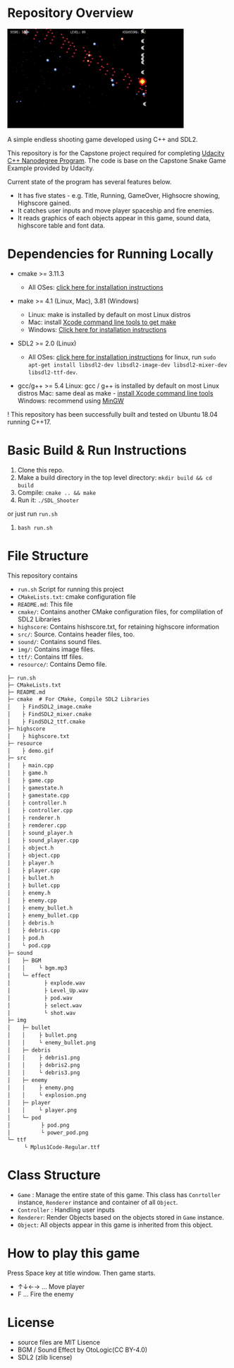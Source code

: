 
# Repository Overview
<img src="resource/demo.gif" width="400">

A simple endless shooting game developed using C++ and SDL2.

This repository is for the Capstone project required for completing [Udacity C++ Nanodegree Program](https://www.udacity.com/course/c-plus-plus-nanodegree--nd213). The code is base on the Capstone Snake Game Example provided by Udacity.

Current state of the program has several features below.

- It has five states - e.g. Title, Running, GameOver, Highsocre showing, Highscore gained.
- It catches user inputs and move player spaceship and fire enemies.
- It reads graphics of each objects appear in this game, sound data, highscore table and font data.

# Dependencies for Running Locally 

- cmake >= 3.11.3
  - All OSes: [click here for installation instructions](https://cmake.org/install/)

- make >= 4.1 (Linux, Mac), 3.81 (Windows)
  - Linux: make is installed by default on most Linux distros
  - Mac: install [Xcode command line tools to get make](https://developer.apple.com/xcode/features/)
  - Windows: [Click here for installation instructions](http://gnuwin32.sourceforge.net/packages/make.htm)

- SDL2 >= 2.0 (Linux)
  - All OSes: [click here for installation instructions](https://wiki.libsdl.org/Installation)
    for linux, run `sudo apt-get install libsdl2-dev libsdl2-image-dev libsdl2-mixer-dev libsdl2-ttf-dev`.

- gcc/g++ >= 5.4
    Linux: gcc / g++ is installed by default on most Linux distros
    Mac: same deal as make - [install Xcode command line tools](https://developer.apple.com/xcode/features/)
    Windows: recommend using [MinGW](https://www.mingw-w64.org/)

! This repository has been successfully built and tested on Ubuntu 18.04 running C++17.

# Basic Build & Run Instructions

1. Clone this repo.
2. Make a build directory in the top level directory: `mkdir build && cd build`
3. Compile: `cmake .. && make`
4. Run it: `./SDL_Shooter`

or just run `run.sh`

1. `bash run.sh`


# File Structure

This repository contains

- `run.sh` Script for running this project
- `CMakeLists.txt`: cmake configuration file
- `README.md`: This file
- `cmake/`: Contains another CMake configuration files, for complilation of SDL2 Libraries
- `highscore`: Contains hishscore.txt, for retaining highscore information
- `src/`: Source. Contains header files, too.
- `sound/`: Contains sound files.
- `img/`: Contains image files.
- `ttf/`: Contains ttf files.
- `resource/`: Contains Demo file.

```
├─ run.sh
├─ CMakeLists.txt
├─ README.md
├─ cmake  # For CMake, Compile SDL2 Libraries
│　  ├ FindSDL2_image.cmake
│　  ├ FindSDL2_mixer.cmake
│　  ├ FindSDL2_ttf.cmake
├─ highscore
│　  ├ highscore.txt
├─ resource
│　  ├ demo.gif
├─ src
│　  ├ main.cpp
│　  ├ game.h
│　  ├ game.cpp
│　  ├ gamestate.h
│　  ├ gamestate.cpp
│　  ├ controller.h
│　  ├ controller.cpp
│　  ├ renderer.h
│　  ├ remderer.cpp
│　  ├ sound_player.h
│　  ├ sound_player.cpp
│　  ├ object.h
│　  ├ object.cpp
│　  ├ player.h
│　  ├ player.cpp
│　  ├ bullet.h
│　  ├ bullet.cpp
│　  ├ enemy.h
│　  ├ enemy.cpp
│　  ├ enemy_bullet.h
│　  ├ enemy_bullet.cpp
│　  ├ debris.h
│　  ├ debris.cpp
│　  ├ pod.h
│　  └ pod.cpp
├─ sound　   
│　  ├─ BGM
│　  │　　 └ bgm.mp3
│　  └─ effect
│　  　 　　 ├ explode.wav
│　  　 　　 ├ Level_Up.wav
│　  　 　　 ├ pod.wav
│　  　 　　 ├ select.wav
│　  　 　　 └ shot.wav
├─ img
│　  ├─ bullet
│　  │　　 ├ bullet.png
│　  │　　 └ enemy_bullet.png
│　  ├─ debris
│　  │　　 ├ debris1.png
│　  │　　 ├ debris2.png
│　  │　　 └ debris3.png
│　  ├─ enemy
│　  │　　 ├ enemy.png
│　  │　　 └ explosion.png
│　  ├─ player
│　  │　　 └ player.png
│　  └─ pod
│　  　　　 ├ pod.png
│　  　　　 └ power_pod.png
└─ ttf 
　　  └ Mplus1Code-Regular.ttf
```

# Class Structure

- `Game` : Manage the entire state of this game. This class has `Conrtoller` instance, `Renderer` instance and container of all `Object`.
- `Controller` : Handling user inputs
- `Renderer`: Render Objects based on the objects stored in `Game` instance.
- `Object`: All objects appear in this game is inherited from this object.

# How to play this game

Press Space key at title window. Then game starts.

- ↑↓←→ … Move player
- F … Fire the enemy

# License

- source files are MIT Lisence
- BGM / Sound Effect by OtoLogic(CC BY-4.0)
- SDL2 (zlib license)



